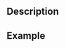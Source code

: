 ## Description

<!-- A summary of your change. It can be a linked issue or a quick descirption. -->

## Example

<!-- When relevant, please add few screenshots or a screencast that shows your changes -->

